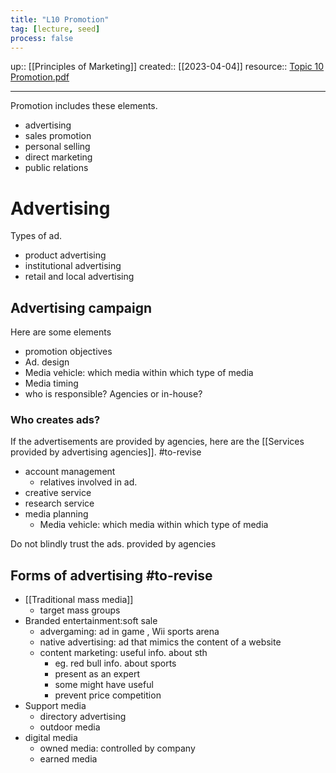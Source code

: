 ```yaml
---
title: "L10 Promotion"
tag: [lecture, seed]
process: false
---
```

up:: [[Principles of Marketing]]
created:: [[2023-04-04]]
resource:: [Topic 10 Promotion.pdf](file:///C:/School%20materials/BUS2001-L08/Topic%2010%20Promotion.pdf)
___
Promotion includes these elements.
- advertising
- sales promotion
- personal selling
- direct marketing
- public relations

# Advertising 
Types of ad.
- product advertising
- institutional advertising
- retail and local advertising
## Advertising campaign
Here are some elements
- promotion objectives
- Ad. design
- Media vehicle: which media within which type of media
- Media timing
- who is responsible? Agencies or in-house?
### Who creates ads?
If the advertisements are provided by agencies, here are the [[Services provided by advertising agencies]]. #to-revise 
- account management
	- relatives involved in ad.
- creative service
- research service
- media planning
	- Media vehicle: which media within which type of media

Do not blindly trust the ads. provided by agencies

## Forms of advertising #to-revise 
- [[Traditional mass media]]
	- target mass groups
- Branded entertainment:soft sale
	- advergaming: ad in game , Wii sports arena
	- native advertising: ad that mimics the content of a website 
	- content marketing: useful info. about sth 
		- eg. red bull info. about sports
		- present as an expert
		- some might have useful
		- prevent price competition 
- Support media
	- directory advertising
	- outdoor media
- digital media
	- owned media: controlled by company
	- earned media